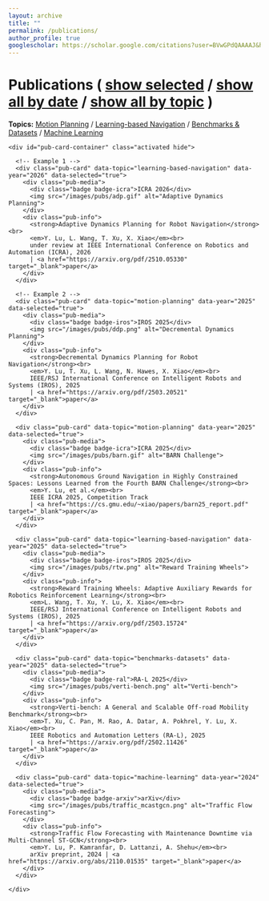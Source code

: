 ```yaml
---
layout: archive
title: ""
permalink: /publications/
author_profile: true
googlescholar: https://scholar.google.com/citations?user=BVwGPdQAAAAJ&hl=en
---
```


<html>
<body>

<div class="content-container">
  <div id="pub-container">
    <h1 class="subtitle">Publications
    (
        <a id="publication-by-selected" href="javascript:;" onClick="publicationBySelected();">show selected</a> /
        <a id="publication-by-date" href="javascript:;" onClick="publicationByDate();">show all by date</a> /
        <a id="publication-by-topic" href="javascript:;" onClick="publicationByTopic();">show all by topic</a>
    )
    </h1>
    <p class="subtitle-aux"><b>Topics:</b>
        <a href="#topic-motion-planning" onClick="return publicationByTopicSpecific(this)" data-topic="motion-planning">Motion Planning</a> /
        <a href="#topic-learning-based-navigation" onClick="return publicationByTopicSpecific(this)" data-topic="learning-based-navigation">Learning-based Navigation</a> /
        <a href="#topic-benchmarks-datasets" onClick="return publicationByTopicSpecific(this)" data-topic="benchmarks-datasets">Benchmarks & Datasets</a> /
        <a href="#topic-machine-learning" onClick="return publicationByTopicSpecific(this)" data-topic="machine-learning">Machine Learning</a>
    </p>

    <div id="pub-card-container" class="activated hide">

      <!-- Example 1 -->
      <div class="pub-card" data-topic="learning-based-navigation" data-year="2026" data-selected="true">
        <div class="pub-media">
          <div class="badge badge-icra">ICRA 2026</div>
          <img src="/images/pubs/adp.gif" alt="Adaptive Dynamics Planning">
        </div>
        <div class="pub-info">
          <strong>Adaptive Dynamics Planning for Robot Navigation</strong><br>
          <em>Y. Lu, L. Wang, T. Xu, X. Xiao</em><br>
          under review at IEEE International Conference on Robotics and Automation (ICRA), 2026
          | <a href="https://arxiv.org/pdf/2510.05330" target="_blank">paper</a>
        </div>
      </div>

      <!-- Example 2 -->
      <div class="pub-card" data-topic="motion-planning" data-year="2025" data-selected="true">
        <div class="pub-media">
          <div class="badge badge-iros">IROS 2025</div>
          <img src="/images/pubs/ddp.png" alt="Decremental Dynamics Planning">
        </div>
        <div class="pub-info">
          <strong>Decremental Dynamics Planning for Robot Navigation</strong><br>
          <em>Y. Lu, T. Xu, L. Wang, N. Hawes, X. Xiao</em><br>
          IEEE/RSJ International Conference on Intelligent Robots and Systems (IROS), 2025
          | <a href="https://arxiv.org/pdf/2503.20521" target="_blank">paper</a>
        </div>
      </div>

      <div class="pub-card" data-topic="motion-planning" data-year="2025" data-selected="true">
        <div class="pub-media">
          <div class="badge badge-icra">ICRA 2025</div>
          <img src="/images/pubs/barn.gif" alt="BARN Challenge">
        </div>
        <div class="pub-info">
          <strong>Autonomous Ground Navigation in Highly Constrained Spaces: Lessons Learned from the Fourth BARN Challenge</strong><br>
          <em>Y. Lu, et al.</em><br>
          IEEE ICRA 2025, Competition Track
          | <a href="https://cs.gmu.edu/~xiao/papers/barn25_report.pdf" target="_blank">paper</a>
        </div>
      </div>

      <div class="pub-card" data-topic="learning-based-navigation" data-year="2025" data-selected="true">
        <div class="pub-media">
          <div class="badge badge-iros">IROS 2025</div>
          <img src="/images/pubs/rtw.png" alt="Reward Training Wheels">
        </div>
        <div class="pub-info">
          <strong>Reward Training Wheels: Adaptive Auxiliary Rewards for Robotics Reinforcement Learning</strong><br>
          <em>L. Wang, T. Xu, Y. Lu, X. Xiao</em><br>
          IEEE/RSJ International Conference on Intelligent Robots and Systems (IROS), 2025
          | <a href="https://arxiv.org/pdf/2503.15724" target="_blank">paper</a>
        </div>
      </div>

      <div class="pub-card" data-topic="benchmarks-datasets" data-year="2025" data-selected="true">
        <div class="pub-media">
          <div class="badge badge-ral">RA-L 2025</div>
          <img src="/images/pubs/verti-bench.png" alt="Verti-bench">
        </div>
        <div class="pub-info">
          <strong>Verti-bench: A General and Scalable Off-road Mobility Benchmark</strong><br>
          <em>T. Xu, C. Pan, M. Rao, A. Datar, A. Pokhrel, Y. Lu, X. Xiao</em><br>
          IEEE Robotics and Automation Letters (RA-L), 2025
          | <a href="https://arxiv.org/pdf/2502.11426" target="_blank">paper</a>
        </div>
      </div>

      <div class="pub-card" data-topic="machine-learning" data-year="2024" data-selected="true">
        <div class="pub-media">
          <div class="badge badge-arxiv">arXiv</div>
          <img src="/images/pubs/traffic_mcastgcn.png" alt="Traffic Flow Forecasting">
        </div>
        <div class="pub-info">
          <strong>Traffic Flow Forecasting with Maintenance Downtime via Multi-Channel ST-GCN</strong><br>
          <em>Y. Lu, P. Kamranfar, D. Lattanzi, A. Shehu</em><br>
          arXiv preprint, 2024 | <a href="https://arxiv.org/abs/2110.01535" target="_blank">paper</a>
        </div>
      </div>

    </div>
  </div>
</div>

<!-- ✅ Styling -->
<style>
  #pub-card-container .pub-card {
    display: flex;
    gap: 18px;
    align-items: flex-start;
    padding: 18px 0;
    border-bottom: 1px solid #eee;
  }
  .pub-media {
    flex: 0 0 360px;
    position: relative;
    aspect-ratio: 16 / 9;
    border-radius: 6px;
    overflow: hidden;
    background: #f6f6f6;
  }
  .pub-media img {
    width: 100%;
    height: 100%;
    object-fit: cover;
  }
  .pub-info strong {
    font-size: 1.05rem;
  }
  .badge {
    position: absolute;
    top: 10px;
    left: 10px;
    background: #555;
    color: #fff;
    font-size: 0.75rem;
    font-weight: 600;
    padding: 4px 8px;
    border-radius: 4px;
    text-transform: uppercase;
  }
  .badge-icra { background: #e74c3c; }
  .badge-iros { background: #2980b9; }
  .badge-ral { background: #27ae60; }
  .badge-arxiv { background: #7f8c8d; }
  @media (max-width: 768px) {
    .pub-card { flex-direction: column; }
    .pub-media { width: 100%; }
  }
</style>

<!-- ✅ Enhanced JavaScript for Topic Filtering -->
<script src="https://code.jquery.com/jquery-3.1.1.min.js" crossorigin="anonymous"></script>
<script type="text/javascript">
$(function() {
  // Load attributes manually
  $("#pub-card-container .pub-card").each(function() {
    $(this).data("topic", $(this).attr("data-topic"));
    $(this).data("year", $(this).attr("data-year"));
    $(this).data("selected", $(this).attr("data-selected") === "true");
  });

  allPublications = $("#pub-card-container .pub-card");
  allTopicsLink = $("#pub-container .subtitle-aux a");
  allTopics = [];

  for (var topicId = 0; topicId < allTopicsLink.length; topicId++) {
    allTopics.push({
      name: $(allTopicsLink[topicId]).data("topic"),
      title: $(allTopicsLink[topicId]).html()
    });
  }

  function publicationBySelected() {
    var a = $("#publication-by-selected");
    if (a.hasClass("activated")) return;
    $("#pub-container .subtitle a, #pub-container .subtitle-aux a").removeClass("activated");
    a.addClass("activated");
    $("#pub-card-container").html("");
    allPublications.each(function() {
      if ($(this).attr("data-selected") === "true") $("#pub-card-container").append($(this).clone());
    });
  }

  function publicationByDate() {
    var a = $("#publication-by-date");
    if (a.hasClass("activated")) return;
    $("#pub-container .subtitle a, #pub-container .subtitle-aux a").removeClass("activated");
    a.addClass("activated");
    $("#pub-card-container").html("");
    var sorted = allPublications.sort((a, b) => $(b).data("year") - $(a).data("year"));
    var currentYear = null;
    sorted.each(function() {
      var year = $(this).attr("data-year");
      if (year !== currentYear) {
        $("#pub-card-container").append("<h2>" + year + "</h2>");
        currentYear = year;
      }
      $("#pub-card-container").append($(this).clone());
    });
  }

  function publicationByTopicInner() {
    var a = $("#publication-by-topic");
    if (a.hasClass("activated")) return;
    $("#pub-container .subtitle a").removeClass("activated");
    a.addClass("activated");
    $("#pub-card-container").html("");
    for (var topicId in allTopics) {
      var topic = allTopics[topicId].name;
      var topicTitle = allTopics[topicId].title;
      $("#pub-card-container").append("<h2 id='topic-" + topic + "'>" + topicTitle + "</h2>");
      allPublications.each(function() {
        if (($(this).attr("data-topic") || "").includes(topic)) {
          $("#pub-card-container").append($(this).clone());
        }
      });
    }
  }

  window.publicationBySelected = publicationBySelected;
  window.publicationByDate = publicationByDate;
  window.publicationByTopic = function() {
    publicationByTopicInner();
    return true;
  };
  window.publicationByTopicSpecific = function(a) {
    publicationByTopicInner();
    var hash = a.hash;
    $("html, body").animate({ scrollTop: $(hash).offset().top }, 600);
    return false;
  };

  publicationBySelected();
  $("#pub-card-container").removeClass("hide");
});
</script>
</body>
</html>

